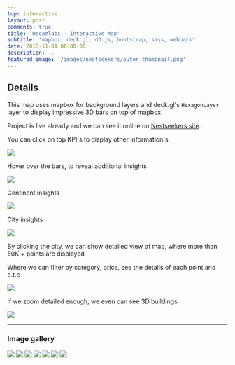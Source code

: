 ```yaml
---
top: interactive
layout: post
comments: true
title: 'Occamlabs - Interactive Map'
subtitle: 'mapbox, deck.gl, d3.js, bootstrap, sass, webpack'
date: 2018-11-01 00:00:00
description:  .
featured_image: '/images/nestseekers/outer_thumbnail.png'
---
```






## Details

This map uses mapbox for background layers and deck.gl's ```HexagonLayer``` layer to display impressive 3D bars on top of mapbox

Project is live already and we can see it online on  [Nestseekers site](https://www.nestseekers.com/Guides/InteractiveHeatMap).

You can click on top KPI's to display other information's

![](/images/nestseekers/click_other_kpi.png)


Hover over the bars, to reveal additional insights


![](/images/nestseekers/hover_bar.png)

Continent insights

![](/images/nestseekers/continent_insights.png)


City insights

![](/images/nestseekers/city_insights.png)




By clicking the city, we can show detailed view of map, where more than 50K + points are displayed

Where we can filter by category, price, see the details of each point and e.t.c


![](/images/nestseekers/details.png)

If we zoom detailed enough, we even can see 3D buildings



![](/images/nestseekers/burj_khalifa.png)


---

### Image gallery


<div class="gallery" data-columns="3">
	<img src="/images/nestseekers/click_other_kpi.png">
	<img src="/images/nestseekers/hover_bar.png">
	<img src="/images/nestseekers/continent_insights.png">
	<img src="/images/nestseekers/city_insights.png">
    <img src="/images/nestseekers/details.png">
	<img src="/images/nestseekers/burj_khalifa.png">
	<img src='/images/nestseekers/outer_thumbnail.png'>
	
</div>




